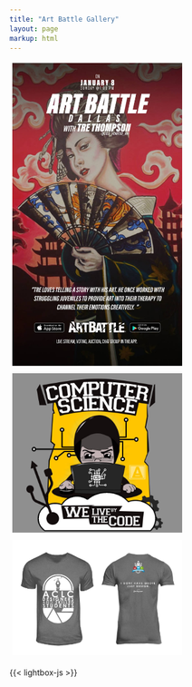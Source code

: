 ```yaml
---
title: "Art Battle Gallery"
layout: page
markup: html
---
```


<div class="gallery" style="display: flex; flex-wrap: wrap;">
  <a href="gallery/image1.jpg" data-lightbox="artbattle" data-title="Jerome Joyce – Aug 25">
    <img src="gallery/image1.jpg" width="300" style="margin:5px;">
  </a>
  <a href="gallery/image2.jpg" data-lightbox="artbattle" data-title="Steevane – July 30">
    <img src="gallery/image2.jpg" width="300" style="margin:5px;">
  </a>
  <a href="gallery/image3.jpg" data-lightbox="artbattle" data-title="Daniel Lanois">
    <img src="gallery/image3.jpg" width="300" style="margin:5px;">
  </a>
</div>

{{< lightbox-js >}}


